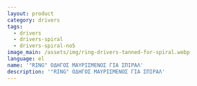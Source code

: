 ```yaml
---
layout: product
category: drivers
tags:
  - drivers
  - drivers-spiral
  - drivers-spiral-no5
image_main: /assets/img/ring-drivers-tanned-for-spiral.webp
language: el
name: '"RING" ΟΔΗΓΟΣ ΜΑΥΡΙΣΜΕΝΟΣ ΓΙΑ ΣΠΙΡΑΛ'
description: '"RING" ΟΔΗΓΟΣ ΜΑΥΡΙΣΜΕΝΟΣ ΓΙΑ ΣΠΙΡΑΛ'
---
```

